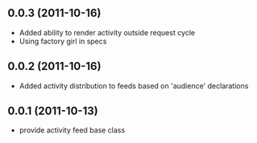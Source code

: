 ## 0.0.3 (2011-10-16)

* Added ability to render activity outside request cycle
* Using factory girl in specs

## 0.0.2 (2011-10-16)

* Added activity distribution to feeds based on 'audience' declarations

## 0.0.1 (2011-10-13)

* provide activity feed base class
